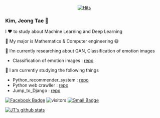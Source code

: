 <div align=center>
	
[![Hits](https://hits.seeyoufarm.com/api/count/incr/badge.svg?url=https%3A%2F%2Fgithub.com%2FJ-TKim&count_bg=%2379C83D&title_bg=%23555555&icon=&icon_color=%23E7E7E7&title=hits&edge_flat=false)](https://hits.seeyoufarm.com)
	
</div>

### Kim, Jeong Tae 👋

I ❤️ to study about Machine Learning and Deep Learning   
   
💪 My major is Mathematics & Computer engineering 😄
   
🌱 I’m currently researching about GAN, Classification of emotion images
- Classification of emotion images : [repo](https://github.com/J-TKim/Classification_of_emotion_images)   

📖 I am currently studying the following things
- Python_recommender_system : [repo](https://github.com/J-TKim/Python_recommender_system.git)
- Python web crawller : [repo](https://github.com/J-TKim/Python_web_crawller.git)
- Jump_to_Django : [repo](https://github.com/J-TKim/Jump_to_Django)

[![Facebook Badge](https://img.shields.io/badge/-Facebook-1877f2?style=flat-square&logo=Facebook&logoColor=white&link=https://www.facebook.com/profile.php?id=100008175373869)](https://www.facebook.com/profile.php?id=100008175373869)
![visitors](https://visitor-badge.glitch.me/badge?page_id=J-TKim.visitor-badge)
 [![Gmail Badge](https://img.shields.io/badge/Gmail-d14836?style=flat-square&logo=Gmail&logoColor=white&link=mailto:qwed991020@gmail.com)](mailto:qwed991020@gmail.com)


[![JT's github stats](https://github-readme-stats.vercel.app/api?username=J-TKim&count_private=true&show_icons=true&theme=ayu-mirage)](https://github.com/anuraghazra/github-readme-stats)

<!--
**J-TKim/J-TKim** is a ✨ _special_ ✨ repository because its `README.md` (this file) appears on your GitHub profile.

Here are some ideas to get you started:
ㄴ
- 🔭 I’m currently working on ...
- 🌱 I’m currently learning ...
- 👯 I’m looking to collaborate on ...
- 🤔 I’m looking for help with ...
- 💬 Ask me about ...
- 📫 How to reach me: ...
- 😄 Pronouns: ...
- ⚡ Fun fact: ...
-->
